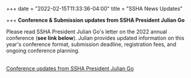 +++
date = "2022-02-15T11:33:36-04:00"
title = "SSHA News Updates"

+++
**Conference & Submission updates from SSHA President Julian Go** 

Please read SSHA President Julian Go's letter on the 2022 annual conference (**see link below**). Julian provides updated information on this year's conference format, submission deadline, registration fees, and ongoing conference planning.

<br /><a href="https://ssha.org/news/" target="_blank">Conference updates from SSHA President Julian Go</a>